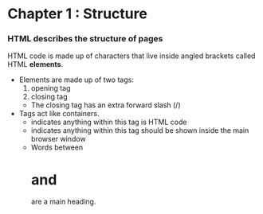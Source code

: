 # Chapter 1 : Structure

### HTML describes the structure of pages

HTML code is made up of characters that live inside angled brackets called HTML **elements**.
* Elements are made up of two tags:
  1. opening tag
  2. closing tag
    * The closing tag has an extra forward slash (/) 
* Tags act like containers.
  * <html> indicates anything within this tag is HTML code
  * <body> indicates anything within this tag should be shown inside the main browser window
  * Words between <h1> and </h1> are a main heading.
